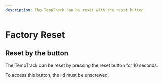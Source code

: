 ```yaml
---
description: The TempTrack can be reset with the reset button
---
```


# Factory Reset



## Reset by the button

The TempTrack can be reset by pressing the reset button for 10 seconds.

To access this button, the lid must be unscrewed.
